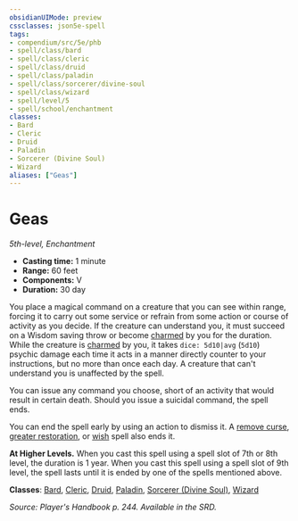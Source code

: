 ```yaml
---
obsidianUIMode: preview
cssclasses: json5e-spell
tags:
- compendium/src/5e/phb
- spell/class/bard
- spell/class/cleric
- spell/class/druid
- spell/class/paladin
- spell/class/sorcerer/divine-soul
- spell/class/wizard
- spell/level/5
- spell/school/enchantment
classes:
- Bard
- Cleric
- Druid
- Paladin
- Sorcerer (Divine Soul)
- Wizard
aliases: ["Geas"]
---
```

# Geas
*5th-level, Enchantment*  

- **Casting time:** 1 minute
- **Range:** 60 feet
- **Components:** V
- **Duration:** 30 day

You place a magical command on a creature that you can see within range, forcing it to carry out some service or refrain from some action or course of activity as you decide. If the creature can understand you, it must succeed on a Wisdom saving throw or become [charmed](4-Resources/Compendium/rules/conditions.md#charmed) by you for the duration. While the creature is [charmed](4-Resources/Compendium/rules/conditions.md#charmed) by you, it takes `dice: 5d10|avg` (`5d10`) psychic damage each time it acts in a manner directly counter to your instructions, but no more than once each day. A creature that can't understand you is unaffected by the spell.

You can issue any command you choose, short of an activity that would result in certain death. Should you issue a suicidal command, the spell ends.

You can end the spell early by using an action to dismiss it. A [remove curse](4-Resources/Compendium/spells/remove-curse.md), [greater restoration](4-Resources/Compendium/spells/greater-restoration.md), or [wish](4-Resources/Compendium/spells/wish.md) spell also ends it.

**At Higher Levels.** When you cast this spell using a spell slot of 7th or 8th level, the duration is 1 year. When you cast this spell using a spell slot of 9th level, the spell lasts until it is ended by one of the spells mentioned above.

**Classes**: [Bard](4-Resources/Compendium/classes/bard.md), [Cleric](4-Resources/Compendium/classes/cleric.md), [Druid](4-Resources/Compendium/classes/druid.md), [Paladin](4-Resources/Compendium/classes/paladin.md), [Sorcerer (Divine Soul)](4-Resources/Compendium/classes/sorcerer-divine-soul-xge.md), [Wizard](4-Resources/Compendium/classes/wizard.md)

*Source: Player's Handbook p. 244. Available in the SRD.*